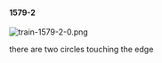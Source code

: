 #### 1579-2
![train-1579-2-0.png](https://github.com/lil-lab/nlvr/raw/master/nlvr/train/images/74/train-1579-2-0.png "train-1579-2-0.png")

there are two circles touching the edge